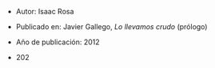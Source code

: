 - Autor: Isaac Rosa
- Publicado en: Javier Gallego, *Lo llevamos crudo* (prólogo)
- Año de publicación: 2012

- 202